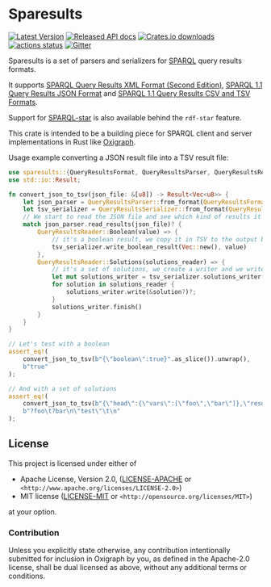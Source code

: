 Sparesults
==========

[![Latest Version](https://img.shields.io/crates/v/sparesults.svg)](https://crates.io/crates/sparesults)
[![Released API docs](https://docs.rs/sparesults/badge.svg)](https://docs.rs/sparesults)
[![Crates.io downloads](https://img.shields.io/crates/d/sparesults)](https://crates.io/crates/sparesults)
[![actions status](https://github.com/oxigraph/oxigraph/workflows/build/badge.svg)](https://github.com/oxigraph/oxigraph/actions)
[![Gitter](https://badges.gitter.im/oxigraph/community.svg)](https://gitter.im/oxigraph/community?utm_source=badge&utm_medium=badge&utm_campaign=pr-badge)

Sparesults is a set of parsers and serializers for [SPARQL](https://www.w3.org/TR/sparql11-overview/) query results formats.

It supports [SPARQL Query Results XML Format (Second Edition)](https://www.w3.org/TR/rdf-sparql-XMLres/), [SPARQL 1.1 Query Results JSON Format](https://www.w3.org/TR/sparql11-results-json/) and [SPARQL 1.1 Query Results CSV and TSV Formats](https://www.w3.org/TR/sparql11-results-csv-tsv/).

Support for [SPARQL-star](https://w3c.github.io/rdf-star/cg-spec/2021-12-17.html#query-result-formats) is also available behind the `rdf-star` feature.

This crate is intended to be a building piece for SPARQL client and server implementations in Rust like [Oxigraph](https://oxigraph.org).

Usage example converting a JSON result file into a TSV result file:

```rust
use sparesults::{QueryResultsFormat, QueryResultsParser, QueryResultsReader, QueryResultsSerializer};
use std::io::Result;

fn convert_json_to_tsv(json_file: &[u8]) -> Result<Vec<u8>> {
    let json_parser = QueryResultsParser::from_format(QueryResultsFormat::Json);
    let tsv_serializer = QueryResultsSerializer::from_format(QueryResultsFormat::Tsv);
    // We start to read the JSON file and see which kind of results it is
    match json_parser.read_results(json_file)? {
        QueryResultsReader::Boolean(value) => {
            // it's a boolean result, we copy it in TSV to the output buffer
            tsv_serializer.write_boolean_result(Vec::new(), value)
        },
        QueryResultsReader::Solutions(solutions_reader) => {
            // it's a set of solutions, we create a writer and we write to it while reading in streaming from the JSON file
            let mut solutions_writer = tsv_serializer.solutions_writer(Vec::new(), solutions_reader.variables().to_vec())?;
            for solution in solutions_reader {
                solutions_writer.write(&solution?)?;
            }
            solutions_writer.finish()
        }
    }
}

// Let's test with a boolean
assert_eq!(
    convert_json_to_tsv(b"{\"boolean\":true}".as_slice()).unwrap(),
    b"true"
);

// And with a set of solutions
assert_eq!(
    convert_json_to_tsv(b"{\"head\":{\"vars\":[\"foo\",\"bar\"]},\"results\":{\"bindings\":[{\"foo\":{\"type\":\"literal\",\"value\":\"test\"}}]}}".as_slice()).unwrap(),
    b"?foo\t?bar\n\"test\"\t\n"
);
```

## License

This project is licensed under either of

* Apache License, Version 2.0, ([LICENSE-APACHE](../LICENSE-APACHE) or
  `<http://www.apache.org/licenses/LICENSE-2.0>`)
* MIT license ([LICENSE-MIT](../LICENSE-MIT) or
  `<http://opensource.org/licenses/MIT>`)

at your option.


### Contribution

Unless you explicitly state otherwise, any contribution intentionally submitted for inclusion in Oxigraph by you, as defined in the Apache-2.0 license, shall be dual licensed as above, without any additional terms or conditions.
